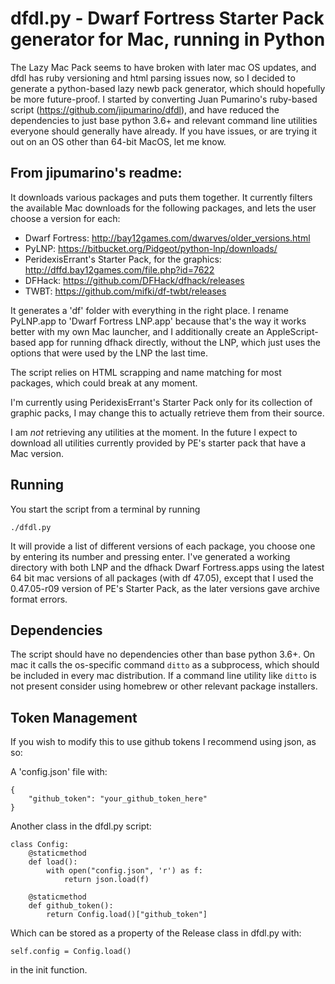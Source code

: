 # dfdl.py - Dwarf Fortress Starter Pack generator for Mac, running in Python

The Lazy Mac Pack seems to have broken with later mac OS updates, and dfdl 
has ruby versioning and html parsing issues now, so I decided to generate 
a python-based lazy newb pack generator, which should hopefully be more 
future-proof. I started by converting Juan Pumarino's ruby-based script 
(https://github.com/jipumarino/dfdl), and have reduced the dependencies to 
just base python 3.6+ and relevant command line utilities everyone should 
generally have already. If you have issues, or are trying it out on an OS 
other than 64-bit MacOS, let me know.


## From jipumarino's readme:

It downloads various packages and puts them together. It currently filters the
available Mac downloads for the following packages, and lets the user choose a
version for each:

- Dwarf Fortress: http://bay12games.com/dwarves/older_versions.html
- PyLNP: https://bitbucket.org/Pidgeot/python-lnp/downloads/
- PeridexisErrant's Starter Pack, for the graphics:
            http://dffd.bay12games.com/file.php?id=7622
- DFHack: https://github.com/DFHack/dfhack/releases
- TWBT: https://github.com/mifki/df-twbt/releases

It generates a 'df' folder with everything in the right place. I rename
PyLNP.app to 'Dwarf Fortress LNP.app' because that's the way it works better
with my own Mac launcher, and I additionally create an AppleScript-based app
for running dfhack directly, without the LNP, which just uses the options
that were used by the LNP the last time.

The script relies on HTML scrapping and name matching for most packages, which
could break at any moment.

I'm currently using PeridexisErrant's Starter Pack only for its collection of
graphic packs, I may change this to actually retrieve them from their source.

I am _not_ retrieving any utilities at the moment. In the future I expect to
download all utilities currently provided by PE's starter pack that have a
Mac version.

## Running

You start the script from a terminal by running

```
./dfdl.py
```

It will provide a list of different versions of each package, you choose one 
by entering its number and pressing enter. I've generated a working directory 
with both LNP and the dfhack Dwarf Fortress.apps using the latest 64 bit mac 
versions of all packages (with df 47.05), except that I used the 0.47.05-r09 
version of PE's Starter Pack, as the later versions gave archive format errors.

## Dependencies

The script should have no dependencies other than base python 3.6+. On mac 
it calls the os-specific command `ditto` as a subprocess, which should be 
included in every mac distribution. If a command line utility like `ditto` 
is not present consider using homebrew or other relevant package installers.

## Token Management

If you wish to modify this to use github tokens I recommend using json, as so:

A 'config.json' file with:
```
{
    "github_token": "your_github_token_here"
}
```
Another class in the dfdl.py script:
```
class Config:
    @staticmethod
    def load():
        with open("config.json", 'r') as f:
            return json.load(f)

    @staticmethod
    def github_token():
        return Config.load()["github_token"]
```
Which can be stored as a property of the Release class in dfdl.py with:
```
self.config = Config.load()
```
in the init function.
